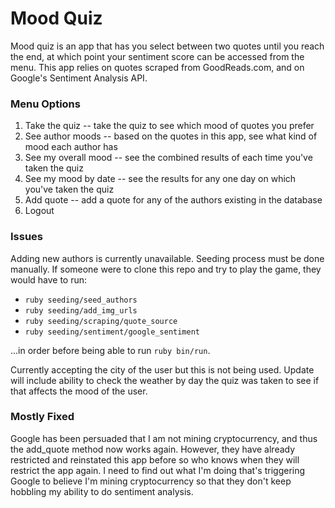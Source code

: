 # Mood Quiz

Mood quiz is an app that has you select between two quotes until you reach the end, at which point your sentiment score can be accessed from the menu. This app relies on quotes scraped from GoodReads.com, and on Google's Sentiment Analysis API.

### Menu Options

1. Take the quiz -- take the quiz to see which mood of quotes you prefer
2. See author moods -- based on the quotes in this app, see what kind of mood each author has
3. See my overall mood -- see the combined results of each time you've taken the quiz
4. See my mood by date -- see the results for any one day on which you've taken the quiz
5. Add quote -- add a quote for any of the authors existing in the database
6. Logout

### Issues

Adding new authors is currently unavailable. Seeding process must be done manually. If someone were to clone this repo and try to play the game, they would have to run:

- `ruby seeding/seed_authors`
- `ruby seeding/add_img_urls`
- `ruby seeding/scraping/quote_source`
- `ruby seeding/sentiment/google_sentiment`

...in order before being able to run `ruby bin/run`.

Currently accepting the city of the user but this is not being used. Update will include ability to check the weather by day the quiz was taken to see if that affects the mood of the user.

### Mostly Fixed

Google has been persuaded that I am not mining cryptocurrency, and thus the add_quote method now works again. However, they have already restricted and reinstated this app before so who knows when they will restrict the app again. I need to find out what I'm doing that's triggering Google to believe I'm mining cryptocurrency so that they don't keep hobbling my ability to do sentiment analysis.
